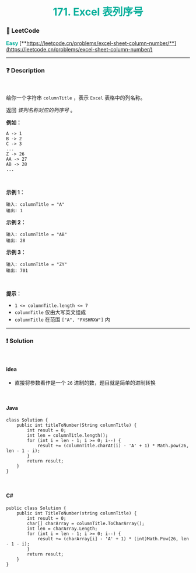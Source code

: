 <h1 style="text-align: center;"> <span style="color: #00AF9B;">171. Excel 表列序号</span> </h1>

### 🚀 LeetCode

<base target="_blank">

<span style="color: #00AF9B;">**Easy**</span> [**https://leetcode.cn/problems/excel-sheet-column-number/**](https://leetcode.cn/problems/excel-sheet-column-number/)

---

### ❓ Description

<br/>

给你一个字符串 `columnTitle` ，表示 `Excel` 表格中的列名称。

返回 *该列名称对应的列序号* 。

**例如：**

```
A -> 1
B -> 2
C -> 3
...
Z -> 26
AA -> 27
AB -> 28
...
```

<br/>

**示例 1：**

```
输入: columnTitle = "A"
输出: 1
```

**示例 2：**

```
输入: columnTitle = "AB"
输出: 28
```

**示例 3：**

```
输入: columnTitle = "ZY"
输出: 701
```

<br/>

**提示：**

* `1 <= columnTitle.length <= 7`
* `columnTitle` 仅由大写英文组成
* `columnTitle` 在范围 `["A", "FXSHRXW"]` 内

---

### ❗ Solution

<br/>

#### idea

* 直接将参数看作是一个 `26` 进制的数，题目就是简单的进制转换

<br/>

#### Java

```
class Solution {
    public int titleToNumber(String columnTitle) {
        int result = 0;
        int len = columnTitle.length();
        for (int i = len - 1; i >= 0; i--) {
            result += (columnTitle.charAt(i) - 'A' + 1) * Math.pow(26, len - 1 - i);
        }
        return result;
    }
}
```

<br/>

#### C#

```
public class Solution {
    public int TitleToNumber(string columnTitle) {
        int result = 0;
        char[] charArray = columnTitle.ToCharArray();
        int len = charArray.Length;
        for (int i = len - 1; i >= 0; i--) {
            result += (charArray[i] - 'A' + 1) * (int)Math.Pow(26, len - 1 - i);
        }
        return result;
    }
}
```
